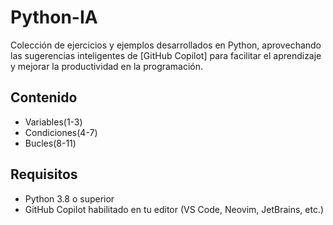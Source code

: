 # Python-IA
Colección de ejercicios y ejemplos desarrollados en Python, aprovechando las sugerencias inteligentes de [GitHub Copilot] para facilitar el aprendizaje y mejorar la productividad en la programación.
## Contenido
- Variables(1-3)
- Condiciones(4-7)
- Bucles(8-11)
## Requisitos
- Python 3.8 o superior
- GitHub Copilot habilitado en tu editor (VS Code, Neovim, JetBrains, etc.)

